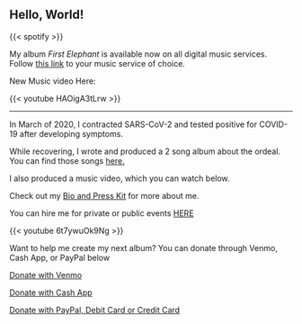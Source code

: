 ## Hello, World!

{{< spotify >}}

My album *First Elephant* is available now on all digital music services. Follow <a href="https://distrokid.com/hyperfollow/grantswift/first-elephant" target="_blank">this link</a> to your music service of choice.

New Music video Here:

{{< youtube HAOigA3tLrw >}}

<hr>

In March of 2020, I contracted SARS-CoV-2 and tested positive for COVID-19 after developing symptoms.

While recovering, I wrote and produced a 2 song album about the ordeal. You can find those songs <a href="https://distrokid.com/hyperfollow/grantswift/fear-and-love-in-the-time-of-corona" target="_blank">here.</a>

I also produced a music video, which you can watch below.

Check out my [Bio and Press Kit](/page/bio/) for more about me.

You can hire me for private or public events [HERE](/page/hire-grant/)

{{< youtube 6t7ywuOk9Ng >}}

Want to help me create my next album? You can donate through Venmo, Cash App, or PayPal below

[Donate with Venmo](https://venmo.com/code?user_id=1684340807303168801&created=1627935115)

[Donate with Cash App](https://cash.app/$GrantSwiftMusic)

[Donate with PayPal, Debit Card or Credit Card](https://www.paypal.com/donate?hosted_button_id=XPNQY5P48UK54)
